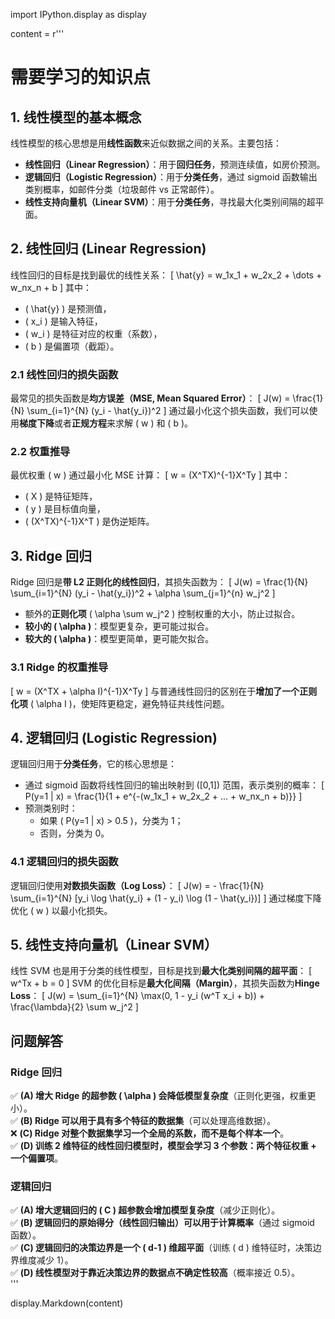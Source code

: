 import IPython.display as display

content = r'''
# **需要学习的知识点**

## **1. 线性模型的基本概念**
线性模型的核心思想是用**线性函数**来近似数据之间的关系。主要包括：
- **线性回归（Linear Regression）**：用于**回归任务**，预测连续值，如房价预测。
- **逻辑回归（Logistic Regression）**：用于**分类任务**，通过 sigmoid 函数输出类别概率，如邮件分类（垃圾邮件 vs 正常邮件）。
- **线性支持向量机（Linear SVM）**：用于**分类任务**，寻找最大化类别间隔的超平面。

## **2. 线性回归 (Linear Regression)**
线性回归的目标是找到最优的线性关系：
\[
\hat{y} = w_1x_1 + w_2x_2 + \dots + w_nx_n + b
\]
其中：
- \( \hat{y} \) 是预测值，
- \( x_i \) 是输入特征，
- \( w_i \) 是特征对应的权重（系数），
- \( b \) 是偏置项（截距）。

### **2.1 线性回归的损失函数**
最常见的损失函数是**均方误差（MSE, Mean Squared Error）**：
\[
J(w) = \frac{1}{N} \sum_{i=1}^{N} (y_i - \hat{y_i})^2
\]
通过最小化这个损失函数，我们可以使用**梯度下降**或者**正规方程**来求解 \( w \) 和 \( b \)。

### **2.2 权重推导**
最优权重 \( w \) 通过最小化 MSE 计算：
\[
w = (X^TX)^{-1}X^Ty
\]
其中：
- \( X \) 是特征矩阵，
- \( y \) 是目标值向量，
- \( (X^TX)^{-1}X^T \) 是伪逆矩阵。

## **3. Ridge 回归**
Ridge 回归是**带 L2 正则化的线性回归**，其损失函数为：
\[
J(w) = \frac{1}{N} \sum_{i=1}^{N} (y_i - \hat{y_i})^2 + \alpha \sum_{j=1}^{n} w_j^2
\]
- 额外的**正则化项** \( \alpha \sum w_j^2 \) 控制权重的大小，防止过拟合。
- **较小的 \( \alpha \)**：模型更复杂，更可能过拟合。
- **较大的 \( \alpha \)**：模型更简单，更可能欠拟合。

### **3.1 Ridge 的权重推导**
\[
w = (X^TX + \alpha I)^{-1}X^Ty
\]
与普通线性回归的区别在于**增加了一个正则化项** \( \alpha I \)，使矩阵更稳定，避免特征共线性问题。

## **4. 逻辑回归 (Logistic Regression)**
逻辑回归用于**分类任务**，它的核心思想是：
- 通过 sigmoid 函数将线性回归的输出映射到 \([0,1]\) 范围，表示类别的概率：
\[
P(y=1 | x) = \frac{1}{1 + e^{-(w_1x_1 + w_2x_2 + ... + w_nx_n + b)}}
\]
- 预测类别时：
  - 如果 \( P(y=1 | x) > 0.5 \)，分类为 1；
  - 否则，分类为 0。

### **4.1 逻辑回归的损失函数**
逻辑回归使用**对数损失函数（Log Loss）**：
\[
J(w) = - \frac{1}{N} \sum_{i=1}^{N} [y_i \log \hat{y_i} + (1 - y_i) \log (1 - \hat{y_i})]
\]
通过梯度下降优化 \( w \) 以最小化损失。

## **5. 线性支持向量机（Linear SVM）**
线性 SVM 也是用于分类的线性模型，目标是找到**最大化类别间隔的超平面**：
\[
w^Tx + b = 0
\]
SVM 的优化目标是**最大化间隔（Margin）**，其损失函数为**Hinge Loss**：
\[
J(w) = \sum_{i=1}^{N} \max(0, 1 - y_i (w^T x_i + b)) + \frac{\lambda}{2} \sum w_j^2
\]

## **问题解答**
### **Ridge 回归**
✅ **(A) 增大 Ridge 的超参数 \( \alpha \) 会降低模型复杂度**（正则化更强，权重更小）。  
✅ **(B) Ridge 可以用于具有多个特征的数据集**（可以处理高维数据）。  
❌ **(C) Ridge 对整个数据集学习一个全局的系数，而不是每个样本一个**。  
✅ **(D) 训练 2 维特征的线性回归模型时，模型会学习 3 个参数：两个特征权重 + 一个偏置项**。  

### **逻辑回归**
✅ **(A) 增大逻辑回归的 \( C \) 超参数会增加模型复杂度**（减少正则化）。  
✅ **(B) 逻辑回归的原始得分（线性回归输出）可以用于计算概率**（通过 sigmoid 函数）。  
✅ **(C) 逻辑回归的决策边界是一个 \( d-1 \) 维超平面**（训练 \( d \) 维特征时，决策边界维度减少 1）。  
✅ **(D) 线性模型对于靠近决策边界的数据点不确定性较高**（概率接近 0.5）。  
'''

display.Markdown(content)

